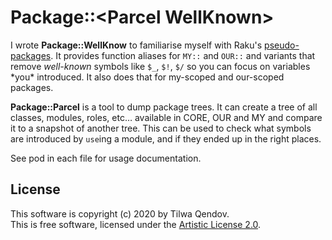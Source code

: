 # Package::\<Parcel WellKnown>

I wrote **Package::WellKnow** to familiarise myself with Raku's [pseudo-packages](https://docs.raku.org/language/packages). It provides function aliases for `MY::` and `OUR::` and variants that remove _well-known_ symbols like `$_`, `$!`, `$/` so you can focus on variables \*you\* introduced. It also does that for my-scoped and our-scoped packages. 

**Package::Parcel** is a tool to dump package trees. It can create a tree of all classes, modules, roles, etc… available in CORE, OUR and MY and compare it to a snapshot of another tree. This can be used to check what symbols are introduced by `use`ing a module, and if they ended up in the right places.

See pod in each file for usage documentation.

## License

This software is copyright (c) 2020 by Tilwa Qendov.\
This is free software, licensed under the [Artistic License 2.0](LICENSE).